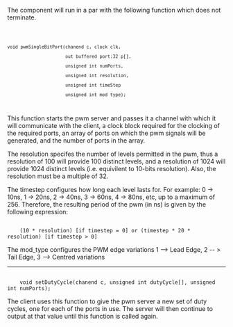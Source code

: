 The component will run in a par with the following function which does not terminate.

<code>

    void pwmSingleBitPort(chanend c, clock clk,

                          out buffered port:32 p[], 

                          unsigned int numPorts, 

                          unsigned int resolution, 

                          unsigned int timeStep

                          unsigned int mod_type);

</code>

This function starts the pwm server and passes it a channel with which it will communicate with the client, a clock block required for the clocking of the required ports, an array of ports on which the pwm signals will be generated, and the number of ports in the array. 


The resolution specifes the number of levels permitted in the pwm, thus a resolution  of 100 will provide 100 distinct levels, and a resolution of 1024 will provide 1024 distinct levels (i.e. equivilent to 10-bits resolution). Also, the resolution must be a multiple of 32.  


The timestep configures how long each level lasts for.  For example: 0 -> 10ns, 1 -> 20ns, 2 -> 40ns, 3 -> 60ns, 4 -> 80ns, etc, up to a maximum of 256.  Therefore, the resulting period of the pwm (in ns) is given by the following expression: 

<code>
    (10 * resolution) [if timestep = 0] or (timestep * 20 * resolution) [if timestep > 0]
</code>

The mod_type configures the PWM edge variations
1 --> Lead Edge, 2 -- > Tail Edge, 3 --> Centred variations


-----

<code>
    void setDutyCycle(chanend c, unsigned int dutyCycle[], unsigned int numPorts);
</code>

The client uses this function to give the pwm server a new set of duty cycles, one for  each of the ports in use. The server will then continue to output at that value until this function is called again.
